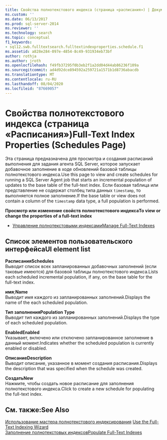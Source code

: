 ```yaml
---
title: Свойства полнотекстового индекса (страница «расписания») | Документация Майкрософт
ms.custom: ''
ms.date: 06/13/2017
ms.prod: sql-server-2014
ms.reviewer: ''
ms.technology: search
ms.topic: conceptual
f1_keywords:
- sql12.swb.fulltextsearch.fulltextindexproperties.schedule.f1
ms.assetid: a828e284-097e-4854-8c49-931934eb73bf
author: rothja
ms.author: jroth
ms.openlocfilehash: f49fb37295f0b3eb2f1a2dd04d44ab86236f109a
ms.sourcegitcommit: ad4d92dce894592a259721a1571b1d8736abacdb
ms.translationtype: MT
ms.contentlocale: ru-RU
ms.lasthandoff: 08/04/2020
ms.locfileid: "87669057"
---
```

# <a name="full-text-index-properties-schedules-page"></a><span data-ttu-id="668ba-102">Свойства полнотекстового индекса (страница «Расписания»)</span><span class="sxs-lookup"><span data-stu-id="668ba-102">Full-Text Index Properties (Schedules Page)</span></span>
  <span data-ttu-id="668ba-103">Эта страница предназначена для просмотра и создания расписаний выполнения для задания агента SQL Server, которое запускает добавочное заполнение в ходе обновлений базовой таблицы полнотекстового индекса.</span><span class="sxs-lookup"><span data-stu-id="668ba-103">Use this page to view and create schedules for running a SQL Server Agent job that starts an incremental population of updates to the base table of the full-text index.</span></span> <span data-ttu-id="668ba-104">Если базовая таблица или представление не содержат столбец типа данных `timestamp`, то выполняется полное заполнение.</span><span class="sxs-lookup"><span data-stu-id="668ba-104">If the base table or view does not contain a column of the `timestamp` data type, a full population is performed.</span></span>  
  
 <span data-ttu-id="668ba-105">**Просмотр или изменение свойств полнотекстового индекса**</span><span class="sxs-lookup"><span data-stu-id="668ba-105">**To view or change the properties of a full-text index**</span></span>  
  
-   [<span data-ttu-id="668ba-106">Управление полнотекстовыми индексами</span><span class="sxs-lookup"><span data-stu-id="668ba-106">Manage Full-Text Indexes</span></span>](../relational-databases/indexes/indexes.md)  
  
## <a name="ui-element-list"></a><span data-ttu-id="668ba-107">Список элементов пользовательского интерфейса</span><span class="sxs-lookup"><span data-stu-id="668ba-107">UI element list</span></span>  
 <span data-ttu-id="668ba-108">**Расписания**</span><span class="sxs-lookup"><span data-stu-id="668ba-108">**Schedules**</span></span>  
 <span data-ttu-id="668ba-109">Выводит список всех запланированных добавочных заполнений (если таковые имеются) для базовой таблицы полнотекстового индекса.</span><span class="sxs-lookup"><span data-stu-id="668ba-109">Lists each scheduled incremental population, if any, on the base table for the full-text index.</span></span>  
  
 <span data-ttu-id="668ba-110">**имя**;</span><span class="sxs-lookup"><span data-stu-id="668ba-110">**Name**</span></span>  
 <span data-ttu-id="668ba-111">Выводит имя каждого из запланированных заполнений.</span><span class="sxs-lookup"><span data-stu-id="668ba-111">Displays the name of the each scheduled population.</span></span>  
  
 <span data-ttu-id="668ba-112">**Тип заполнения**</span><span class="sxs-lookup"><span data-stu-id="668ba-112">**Population Type**</span></span>  
 <span data-ttu-id="668ba-113">Выводит тип каждого из запланированных заполнений.</span><span class="sxs-lookup"><span data-stu-id="668ba-113">Displays the type of each scheduled population.</span></span>  
  
 <span data-ttu-id="668ba-114">**Enabled**</span><span class="sxs-lookup"><span data-stu-id="668ba-114">**Enabled**</span></span>  
 <span data-ttu-id="668ba-115">Указывает, включено или отключено запланированное заполнение в данный момент.</span><span class="sxs-lookup"><span data-stu-id="668ba-115">Indicates whether the scheduled population is currently enabled or disabled.</span></span>  
  
 <span data-ttu-id="668ba-116">**Описание**</span><span class="sxs-lookup"><span data-stu-id="668ba-116">**Description**</span></span>  
 <span data-ttu-id="668ba-117">Выводит описание, указанное в момент создания расписания.</span><span class="sxs-lookup"><span data-stu-id="668ba-117">Displays the description that was specified when the schedule was created.</span></span>  
  
 <span data-ttu-id="668ba-118">**Создать**</span><span class="sxs-lookup"><span data-stu-id="668ba-118">**New**</span></span>  
 <span data-ttu-id="668ba-119">Нажмите, чтобы создать новое расписание для заполнения полнотекстового индекса.</span><span class="sxs-lookup"><span data-stu-id="668ba-119">Click to create a new schedule for populating the full-text index.</span></span>  
  
## <a name="see-also"></a><span data-ttu-id="668ba-120">См. также:</span><span class="sxs-lookup"><span data-stu-id="668ba-120">See Also</span></span>  
 <span data-ttu-id="668ba-121">[Использование мастера полнотекстового индексирования](../relational-databases/search/use-the-full-text-indexing-wizard.md) </span><span class="sxs-lookup"><span data-stu-id="668ba-121">[Use the Full-Text Indexing Wizard](../relational-databases/search/use-the-full-text-indexing-wizard.md) </span></span>  
 [<span data-ttu-id="668ba-122">Заполнение полнотекстовых индексов</span><span class="sxs-lookup"><span data-stu-id="668ba-122">Populate Full-Text Indexes</span></span>](../relational-databases/search/populate-full-text-indexes.md)  
  
  
